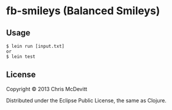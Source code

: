 # fb-smileys (Balanced Smileys)

## Usage

    $ lein run [input.txt]
    or
    $ lein test

## License

Copyright © 2013 Chris McDevitt

Distributed under the Eclipse Public License, the same as Clojure.
